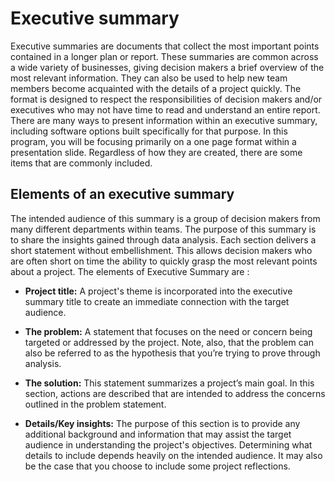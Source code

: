 # Executive summary
Executive summaries are documents that collect the most important points contained in a longer plan or report. These summaries are common across a wide variety of businesses, giving decision makers a brief overview of the most relevant information. They can also be used to help new team members become acquainted with the details of a project quickly. The format is designed to respect the responsibilities of decision makers and/or executives who may not have time to read and understand an entire report. There are many ways to present information within an executive summary, including software options built specifically for that purpose. In this program, you will be focusing primarily on a one page format within a presentation slide. Regardless of how they are created, there are some items that are commonly included.

## Elements of an executive summary
The intended audience of this summary is a group of decision makers from many different departments within teams. The purpose of this summary is to share the insights gained through data analysis. Each section delivers a short statement without embellishment. This allows decision makers who are often short on time the ability to quickly grasp the most relevant points about a project. The elements of Executive Summary are :

* **Project title:** A project's theme is incorporated into the executive summary title to create an immediate connection with the target audience.

* **The problem:** A statement that focuses on the need or concern being targeted or addressed by the project. Note, also, that the problem can also be referred to as the hypothesis that you’re trying to prove through analysis. 

* **The solution:** This statement summarizes a project’s main goal. In this section, actions are described that are intended to address the concerns outlined in the problem statement.

* **Details/Key insights:** The purpose of this section is to provide any additional background and information that may assist the target audience in understanding the project's objectives. Determining what details to include depends heavily on the intended audience. It may also be the case that you choose to include some project reflections. 
